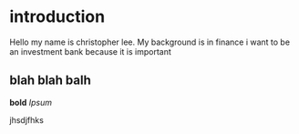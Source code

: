 # introduction
Hello my name is christopher lee. My background is in finance 
i want to be an investment bank
because it is important


## blah blah balh

**bold** *Ipsum*

jhsdjfhks 


